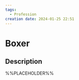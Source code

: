 ```yaml
---
tags:
  - Profession
creation date: 2024-01-25 22:51
---
```

# Boxer

## Description

%%PLACEHOLDER%%
